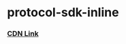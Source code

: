 # protocol-sdk-inline

### [CDN Link](https://cdn.jsdelivr.net/gh/Me-Protocol/me-paas-sdk-inline/cdn.js)

